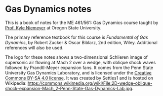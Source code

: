 Gas Dynamics notes
==================

This is a book of notes for the ME 461/561: Gas Dynamics course taught by 
[Prof. Kyle Niemeyer](https://niemeyer-research-group.github.io) at Oregon State University.

The primary reference textbook for this course is *Fundamental of Gas Dynamics*, by Robert Zucker & Oscar Biblarz, 
2nd edition, Wiley. Additional references will also be used.

The logo for these notes shows a two-dimensional Schlieren image of supersonic air flowing at Mach 2 over a wedge, 
with oblique shock waves followed by Prandtl-Meyer expansion fans.
It comes from the Penn State University Gas Dynamics Laboratory, and is licensed under the 
[Creative Commons BY-SA 4.0 license](https://creativecommons.org/licenses/by-sa/4.0/deed.en).
It was created by Settles1 and is hosted on Wikipedia: 
<https://commons.wikimedia.org/wiki/File:2D-wedge-oblique-shock-expansion-Mach_2-Penn-State-Gas-Dynamics-Lab.jpg>.

